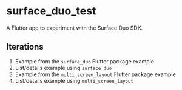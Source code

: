# surface_duo_test

A Flutter app to experiment with the Surface Duo SDK.

## Iterations

1) Example from the `surface_duo` Flutter package example
2) List/details example using `surface_duo`
3) Example from the `multi_screen_layout` Flutter package example
4) List/details example using `multi_screen_layout`
